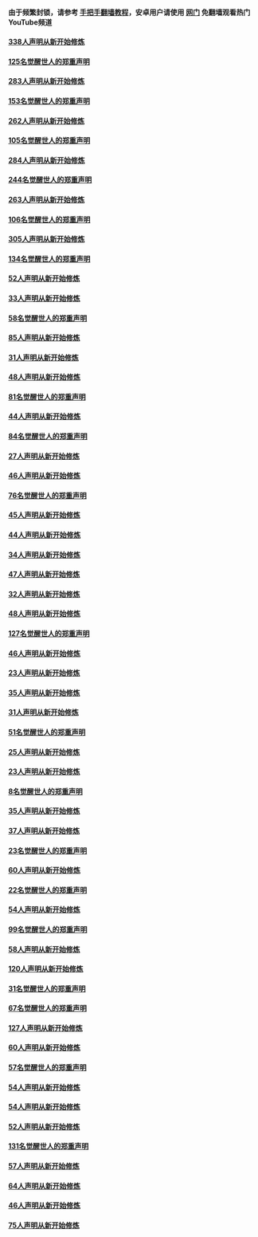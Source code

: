 #### 由于频繁封锁，请参考 [手把手翻墙教程](https://github.com/gfw-breaker/guides/wiki/)，安卓用户请使用 [网门](https://github.com/gfw-breaker/nogfw/blob/master/dl.md?t=04202301) 免翻墙观看热门YouTube频道 

#### [338人声明从新开始修炼](../pages/91/423540.md?t=04202301) 

#### [125名觉醒世人的郑重声明](../pages/91/423539.md?t=04202301) 

#### [283人声明从新开始修炼](../pages/91/423296.md?t=04202301) 

#### [153名觉醒世人的郑重声明](../pages/91/423295.md?t=04202301) 

#### [262人声明从新开始修炼](../pages/91/423004.md?t=04202301) 

#### [105名觉醒世人的郑重声明](../pages/91/423003.md?t=04202301) 

#### [284人声明从新开始修炼](../pages/91/422707.md?t=04202301) 

#### [244名觉醒世人的郑重声明](../pages/91/422706.md?t=04202301) 

#### [263人声明从新开始修炼](../pages/91/422553.md?t=04202301) 

#### [106名觉醒世人的郑重声明](../pages/91/422552.md?t=04202301) 

#### [305人声明从新开始修炼](../pages/91/422153.md?t=04202301) 

#### [134名觉醒世人的郑重声明](../pages/91/422152.md?t=04202301) 

#### [52人声明从新开始修炼](../pages/91/421846.md?t=04202301) 

#### [33人声明从新开始修炼](../pages/91/421804.md?t=04202301) 

#### [58名觉醒世人的郑重声明](../pages/91/421845.md?t=04202301) 

#### [85人声明从新开始修炼](../pages/91/421769.md?t=04202301) 

#### [31人声明从新开始修炼](../pages/91/421763.md?t=04202301) 

#### [48人声明从新开始修炼](../pages/91/421605.md?t=04202301) 

#### [81名觉醒世人的郑重声明](../pages/91/421656.md?t=04202301) 

#### [44人声明从新开始修炼](../pages/91/421544.md?t=04202301) 

#### [84名觉醒世人的郑重声明](../pages/91/421543.md?t=04202301) 

#### [27人声明从新开始修炼](../pages/91/421465.md?t=04202301) 

#### [46人声明从新开始修炼](../pages/91/421454.md?t=04202301) 

#### [76名觉醒世人的郑重声明](../pages/91/421453.md?t=04202301) 

#### [45人声明从新开始修炼](../pages/91/421452.md?t=04202301) 

#### [44人声明从新开始修炼](../pages/91/421422.md?t=04202301) 

#### [34人声明从新开始修炼](../pages/91/421322.md?t=04202301) 

#### [47人声明从新开始修炼](../pages/91/421264.md?t=04202301) 

#### [32人声明从新开始修炼](../pages/91/421225.md?t=04202301) 

#### [48人声明从新开始修炼](../pages/91/421202.md?t=04202301) 

#### [127名觉醒世人的郑重声明](../pages/91/421224.md?t=04202301) 

#### [46人声明从新开始修炼](../pages/91/421203.md?t=04202301) 

#### [23人声明从新开始修炼](../pages/91/421138.md?t=04202301) 

#### [35人声明从新开始修炼](../pages/91/421122.md?t=04202301) 

#### [31人声明从新开始修炼](../pages/91/421081.md?t=04202301) 

#### [51名觉醒世人的郑重声明](../pages/91/421080.md?t=04202301) 

#### [25人声明从新开始修炼](../pages/91/421020.md?t=04202301) 

#### [23人声明从新开始修炼](../pages/91/420884.md?t=04202301) 

#### [8名觉醒世人的郑重声明](../pages/91/420883.md?t=04202301) 

#### [35人声明从新开始修炼](../pages/91/420809.md?t=04202301) 

#### [37人声明从新开始修炼](../pages/91/420766.md?t=04202301) 

#### [23名觉醒世人的郑重声明](../pages/91/420765.md?t=04202301) 

#### [60人声明从新开始修炼](../pages/91/420727.md?t=04202301) 

#### [22名觉醒世人的郑重声明](../pages/91/420726.md?t=04202301) 

#### [54人声明从新开始修炼](../pages/91/420529.md?t=04202301) 

#### [99名觉醒世人的郑重声明](../pages/91/420528.md?t=04202301) 

#### [58人声明从新开始修炼](../pages/91/420198.md?t=04202301) 

#### [120人声明从新开始修炼](../pages/91/420141.md?t=04202301) 

#### [31名觉醒世人的郑重声明](../pages/91/420197.md?t=04202301) 

#### [67名觉醒世人的郑重声明](../pages/91/420140.md?t=04202301) 

#### [127人声明从新开始修炼](../pages/91/420082.md?t=04202301) 

#### [60人声明从新开始修炼](../pages/91/420081.md?t=04202301) 

#### [57名觉醒世人的郑重声明](../pages/91/420080.md?t=04202301) 

#### [54人声明从新开始修炼](../pages/91/419533.md?t=04202301) 

#### [54人声明从新开始修炼](../pages/91/419532.md?t=04202301) 

#### [52人声明从新开始修炼](../pages/91/419531.md?t=04202301) 

#### [131名觉醒世人的郑重声明](../pages/91/419530.md?t=04202301) 

#### [57人声明从新开始修炼](../pages/91/419430.md?t=04202301) 

#### [64人声明从新开始修炼](../pages/91/419429.md?t=04202301) 

#### [46人声明从新开始修炼](../pages/91/419428.md?t=04202301) 

#### [75人声明从新开始修炼](../pages/91/419427.md?t=04202301) 

